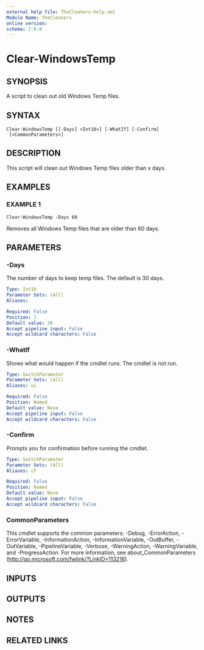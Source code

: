 ```yaml
---
external help file: TheCleaners-help.xml
Module Name: TheCleaners
online version:
schema: 2.0.0
---
```


# Clear-WindowsTemp

## SYNOPSIS
A script to clean out old Windows Temp files.

## SYNTAX

```
Clear-WindowsTemp [[-Days] <Int16>] [-WhatIf] [-Confirm]
 [<CommonParameters>]
```

## DESCRIPTION
This script will clean out Windows Temp files older than x days.

## EXAMPLES

### EXAMPLE 1
```
Clear-WindowsTemp -Days 60
```

Removes all Windows Temp files that are older than 60 days.

## PARAMETERS

### -Days
The number of days to keep temp files.
The default is 30 days.

```yaml
Type: Int16
Parameter Sets: (All)
Aliases:

Required: False
Position: 1
Default value: 30
Accept pipeline input: False
Accept wildcard characters: False
```

### -WhatIf
Shows what would happen if the cmdlet runs.
The cmdlet is not run.

```yaml
Type: SwitchParameter
Parameter Sets: (All)
Aliases: wi

Required: False
Position: Named
Default value: None
Accept pipeline input: False
Accept wildcard characters: False
```

### -Confirm
Prompts you for confirmation before running the cmdlet.

```yaml
Type: SwitchParameter
Parameter Sets: (All)
Aliases: cf

Required: False
Position: Named
Default value: None
Accept pipeline input: False
Accept wildcard characters: False
```

### CommonParameters
This cmdlet supports the common parameters: -Debug, -ErrorAction, -ErrorVariable, -InformationAction, -InformationVariable, -OutBuffer, -OutVariable, -PipelineVariable, -Verbose, -WarningAction, -WarningVariable, and -ProgressAction. 
For more information, see about_CommonParameters (http://go.microsoft.com/fwlink/?LinkID=113216).

## INPUTS

## OUTPUTS

## NOTES

## RELATED LINKS
